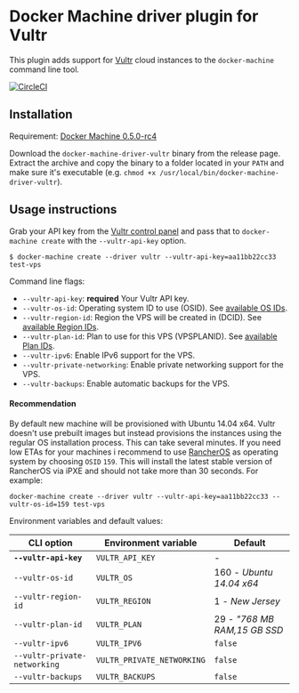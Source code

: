<!--[metadata]>
+++
title = "Vultr"
description = "Vultr driver for docker machine"
keywords = ["machine, Vultr, driver, docker"]
[menu.main]
parent="smn_machine_drivers"
+++
<![end-metadata]-->

# Docker Machine driver plugin for Vultr

This plugin adds support for [Vultr](https://www.vultr.com/) cloud instances to the `docker-machine` command line tool.

[![CircleCI](https://img.shields.io/circleci/project/janeczku/docker-machine-vultr.svg)](https://circleci.com/gh/janeczku/docker-machine-vultr/)

## Installation

Requirement: [Docker Machine 0.5.0-rc4](https://github.com/docker/machine)

Download the `docker-machine-driver-vultr` binary from the release page.
Extract the archive and copy the binary to a folder located in your `PATH` and make sure it's executable (e.g. `chmod +x /usr/local/bin/docker-machine-driver-vultr`).

## Usage instructions

Grab your API key from the [Vultr control panel](https://my.vultr.com/settings/) and pass that to `docker-machine create` with the `--vultr-api-key` option.

    $ docker-machine create --driver vultr --vultr-api-key=aa11bb22cc33 test-vps

Command line flags:

 - `--vultr-api-key`: **required** Your Vultr API key.
 - `--vultr-os-id`: Operating system ID to use (OSID). See [available OS IDs](https://www.vultr.com/api/#os_os_list).
 - `--vultr-region-id`: Region the VPS will be created in (DCID). See [available Region IDs](https://www.vultr.com/api/#regions_region_list).
 - `--vultr-plan-id`: Plan to use for this VPS (VPSPLANID). See [available Plan IDs](https://www.vultr.com/api/#plans_plan_list).
 - `--vultr-ipv6`: Enable IPv6 support for the VPS. 
 - `--vultr-private-networking`: Enable private networking support for the VPS.
 - `--vultr-backups`: Enable automatic backups for the VPS.

      
#### Recommendation
By default new machine will be provisioned with Ubuntu 14.04 x64. Vultr doesn't use prebuilt images but instead provisions the instances using the regular OS installation process. This can take several minutes.
If you need low ETAs for your machines i recommend to use [RancherOS](http://rancher.com/rancher-os/) as operating system by choosing `OSID` `159`. This will install the latest stable version of RancherOS via iPXE and should not take more than 30 seconds. For example:

    docker-machine create --driver vultr --vultr-api-key=aa11bb22cc33 --vultr-os-id=159 test-vps

 Environment variables and default values:

| CLI option                      | Environment variable         | Default                     |
|---------------------------------|------------------------------|-----------------------------|
| **`--vultr-api-key`**           | `VULTR_API_KEY`              | -                           |
| `--vultr-os-id`                 | `VULTR_OS`                   | 160 - *Ubuntu 14.04 x64*    |
| `--vultr-region-id`             | `VULTR_REGION`               | 1 - *New Jersey*            |
| `--vultr-plan-id`               | `VULTR_PLAN`                 | 29 - *"768 MB RAM,15 GB SSD*|
| `--vultr-ipv6`                  | `VULTR_IPV6`                 | `false`                     |
| `--vultr-private-networking`    | `VULTR_PRIVATE_NETWORKING`   | `false`                     |
| `--vultr-backups`               | `VULTR_BACKUPS`              | `false`                     |
     
